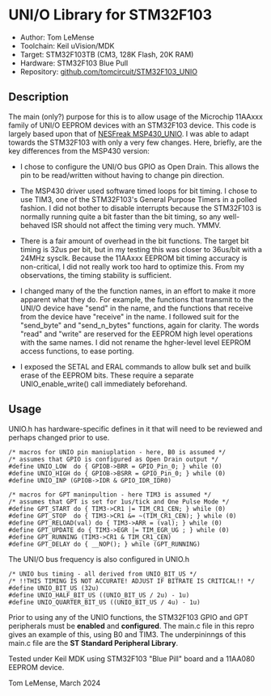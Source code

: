 # UNI/O Library for STM32F103

* Author: Tom LeMense 
* Toolchain: Keil uVision/MDK
* Target: STM32F103TB (CM3, 128K Flash, 20K RAM)
* Hardware: STM32F103 Blue Pull
* Repository: [github.com/tomcircuit/STM32F103_UNIO](https://github.com/tomcircuit/STM32F_UNIO)

## Description

The main (only?) purpose for this is to allow usage of the Microchip 11AAxxx family of UNI/O EEPROM devices with an STM32F103 device. This code is largely based upon that of [NESFreak MSP430_UNIO](https://github.com/NESFreak/MSP430_UNIO). I was able to adapt towards the STM32F103 with only a very few changes. Here, briefly, are the key differences from the MSP430 version:

* I chose to configure the UNI/O bus GPIO as Open Drain. This allows
the pin to be read/written without having to change pin direction.

* The MSP430 driver used software timed loops for bit timing. I chose
to use TIM3, one of the STM32F103's General Purpose Timers in a polled fashion. I did not bother to disable interrupts because the STM32F103 is normally running quite a bit faster than the bit timing, so any well-behaved ISR should not affect the timing very much. YMMV.

* There is a fair amount of overhead in the bit
functions. The target bit timing is 32us per bit, but in my testing
this was closer to 36us/bit with a 24MHz sysclk. Because the 11AAxxx EEPROM bit timing
accuracy is non-critical, I did not really work too hard to optimize this. From
my observations, the timing stability is sufficient.

* I changed many of the the function names, in an effort to make it more
apparent what they do. For example, the functions that transmit
to the UNI/O device have "send" in the name, and the functions that
receive from the device have "receive" in the name. I followed suit
for the "send_byte" and "send_n_bytes" functions, again for clarity.
The words "read" and "write" are reserved for the EEPROM high level
operations with the same names. I did not rename the hgher-level
level EEPROM access functions, to ease porting.

* I exposed the SETAL and ERAL commands to allow bulk set and builk
erase of the EEPROM bits. These require a separate UNIO_enable_write()
call immediately beforehand.

## Usage

UNIO.h has hardware-specific defines in it that will need to be reviewed and perhaps changed prior to use.

```
/* macros for UNIO pin maniuplation - here, B0 is assumed */
/* assumes that GPIO is configured as Open Drain output */
#define UNIO_LOW  do { GPIOB->BRR = GPIO_Pin_0; } while (0)
#define UNIO_HIGH do { GPIOB->BSRR = GPIO_Pin_0; } while (0)
#define UNIO_INP (GPIOB->IDR & GPIO_IDR_IDR0)

/* macros for GPT maninpultion - here TIM3 is assumed */
/* assumes that GPT is set for 1us/tick and One Pulse Mode */
#define GPT_START do { TIM3->CR1 |= TIM_CR1_CEN; } while (0)
#define GPT_STOP  do { TIM3->CR1 &= ~(TIM_CR1_CEN); } while (0)
#define GPT_RELOAD(val) do { TIM3->ARR = (val); } while (0)
#define GPT_UPDATE do { TIM3->EGR |= TIM_EGR_UG ; } while (0)
#define GPT_RUNNING (TIM3->CR1 & TIM_CR1_CEN)
#define GPT_DELAY do { __NOP(); } while (GPT_RUNNING)
```

The UNI/O bus frequency is also configured in UNIO.h
```
/* UNIO bus timing - all derived from UNIO_BIT_US */
/* !!THIS TIMING IS NOT ACCURATE! ADJUST IF BITRATE IS CRITICAL!! */
#define UNIO_BIT_US (32u)
#define UNIO_HALF_BIT_US ((UNIO_BIT_US / 2u) - 1u)
#define UNIO_QUARTER_BIT_US ((UNIO_BIT_US / 4u) - 1u)
```

Prior to using any of the UNIO functions, the STM32F103 GPIO and GPT peripherals must be **enabled** and **configured**. The main.c file in this repro gives an example of this, using B0 and TIM3. The underpininngs of this main.c file are the **ST Standard Peripheral Library**. 

Tested under Keil MDK using STM32F103 "Blue Pill" board and a 11AA080 EEPROM device.
  
  Tom LeMense, March 2024
  
  
